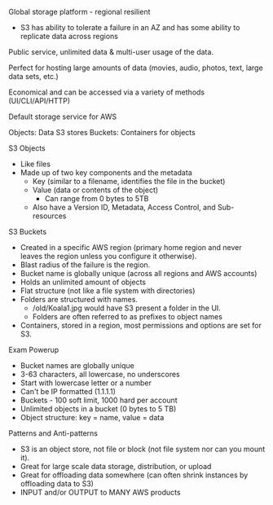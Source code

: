 Global storage platform - regional resilient

* S3 has ability to tolerate a failure in an AZ and has some ability to replicate data across regions

Public service, unlimited data & multi-user usage of the data.

Perfect for hosting large amounts of data (movies, audio, photos, text, large data sets, etc.)

Economical and can be accessed via a variety of methods (UI/CLI/API/HTTP)

Default storage service for AWS

Objects: Data S3 stores
Buckets: Containers for objects

S3 Objects

* Like files
* Made up of two key components and the metadata
  * Key (similar to a filename, identifies the file in the bucket)
  * Value (data or contents of the object)
    * Can range from 0 bytes to 5TB
  * Also have a Version ID, Metadata, Access Control, and Sub-resources

S3 Buckets

* Created in a specific AWS region (primary home region and never leaves the region unless you configure it otherwise).
* Blast radius of the failure is the region.
* Bucket name is globally unique (across all regions and AWS accounts)
* Holds an unlimited amount of objects
* Flat structure (not like a file system with directories)
* Folders are structured with names.
  * /old/Koala1.jpg would have S3 present a folder in the UI.
  * Folders are often referred to as prefixes to object names
* Containers, stored in a region, most permissions and options are set for S3.

Exam Powerup

* Bucket names are globally unique
* 3-63 characters, all lowercase, no underscores
* Start with lowercase letter or a number
* Can't be IP formatted (1.1.1.1)
* Buckets - 100 soft limit, 1000 hard per account
* Unlimited objects in a bucket (0 bytes to 5 TB)
* Object structure: key = name, value = data

Patterns and Anti-patterns

* S3 is an object store, not file or block (not file system nor can you mount it).
* Great for large scale data storage, distribution, or upload
* Great for offloading data somewhere (can often shrink instances by offloading data to S3)
* INPUT and/or OUTPUT to MANY AWS products
